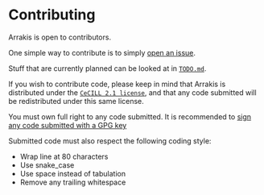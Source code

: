 # Contributing

Arrakis is open to contributors.

One simple way to contribute is to simply [open an
issue](https://codeberg.org/Arrakis/arrakis/issues).

Stuff that are currently planned can be looked at in [`TODO.md`](./TODO.md).

If you wish to contribute code, please keep in mind that Arrakis is distributed
under the [`CeCILL 2.1 license`](./LICENSE), and that any code submitted will be
redistributed under this same license.

You must own full right to any code submitted.
It is recommended to [sign any code submitted with a GPG key](https://docs.codeberg.org/security/gpg-key/)

Submitted code must also respect the following coding style:
* Wrap line at 80 characters
* Use snake_case
* Use space instead of tabulation
* Remove any trailing whitespace
